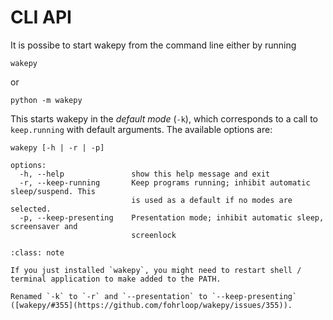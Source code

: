 # CLI API

It is possibe to start wakepy from the command line either by running

```{code-block} text
wakepy
```

or

```{code-block} text
python -m wakepy
```

This starts wakepy in the *default mode* (`-k`), which corresponds to a call to `keep.running` with default arguments. The available options are:

```{code-block} output
wakepy [-h | -r | -p]

options:
  -h, --help               show this help message and exit
  -r, --keep-running       Keep programs running; inhibit automatic sleep/suspend. This
                           is used as a default if no modes are selected.
  -p, --keep-presenting    Presentation mode; inhibit automatic sleep, screensaver and
                           screenlock
```


````{admonition} Command "wakepy" not found?
:class: note

If you just installed `wakepy`, you might need to restart shell / terminal application to make added to the PATH.
````

```{versionchanged} 0.10.0
Renamed `-k` to `-r` and `--presentation` to `--keep-presenting` ([wakepy/#355](https://github.com/fohrloop/wakepy/issues/355)).
```